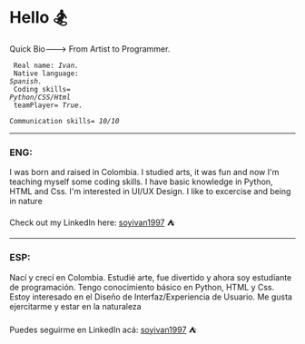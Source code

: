 <!DOCTYPE html>
<html>
  <h1 style="text-align"> Hello &#127938;</h1>
  
  Quick Bio---> From Artist to Programmer. 
  
  <code> Real name: *Ivan.* </code> <br>
  <code> Native language: *Spanish.* </code> <br>
  <code> Coding skills= *Python/CSS/Html* <br> teamPlayer= *True.* <br> Communication skills= *10/10* </code>
  
  <hr shade size="4" widht="50%" align="center" />  
  
  <h3> ENG: </h3>
  
  I was born and raised in Colombia. I studied arts, it was fun and now I'm teaching myself some coding skills. I have basic knowledge in Python, HTML and Css. I'm interested in UI/UX Design. I like to excercise and being in nature <br>
  
  Check out my LinkedIn here: <a href=https://www.linkedin.com/in/soyivan1997 name="start">soyivan1997</a> &#9978;   
 
  <hr shade size="4" widht="50%" align="center" /> 
  
  <h3> ESP: </h3>
  
  Nací y crecí en Colombia. Estudié arte, fue divertido y ahora soy estudiante de programación. Tengo conocimiento básico en Python, HTML y Css. Estoy interesado en el Diseño de Interfaz/Experiencia de Usuario. Me gusta ejercitarme y estar en la naturaleza
  <br>    
  Puedes seguirme en LinkedIn acá: <a href=https://www.linkedin.com/in/soyivan1997 name="start">soyivan1997</a> &#9978; 
 </html> 
